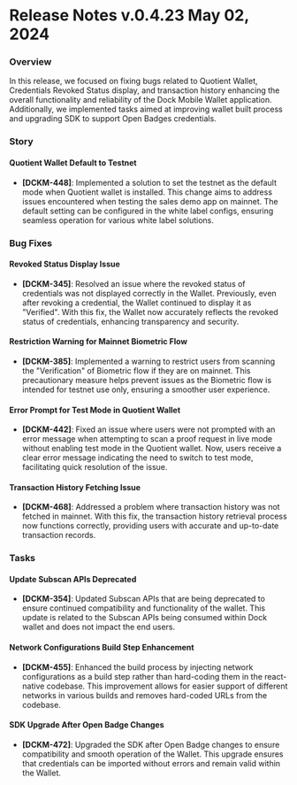 # Release Notes v.0.4.23 May 02, 2024

### **Overview**

In this release, we focused on fixing bugs related to Quotient Wallet, Credentials Revoked Status display, and transaction history enhancing the overall functionality and reliability of the Dock Mobile Wallet application. Additionally, we implemented tasks aimed at improving wallet built process and upgrading SDK to support Open Badges credentials.

### **Story**

#### **Quotient Wallet Default to Testnet**

* **\[DCKM-448]**: Implemented a solution to set the testnet as the default mode when Quotient wallet is installed. This change aims to address issues encountered when testing the sales demo app on mainnet. The default setting can be configured in the white label configs, ensuring seamless operation for various white label solutions.

### **Bug Fixes**

#### **Revoked Status Display Issue**

* **\[DCKM-345]**: Resolved an issue where the revoked status of credentials was not displayed correctly in the Wallet. Previously, even after revoking a credential, the Wallet continued to display it as "Verified". With this fix, the Wallet now accurately reflects the revoked status of credentials, enhancing transparency and security.

#### **Restriction Warning for Mainnet Biometric Flow**

* **\[DCKM-385]**: Implemented a warning to restrict users from scanning the "Verification" of Biometric flow if they are on mainnet. This precautionary measure helps prevent issues as the Biometric flow is intended for testnet use only, ensuring a smoother user experience.

#### **Error Prompt for Test Mode in Quotient Wallet**

* **\[DCKM-442]**: Fixed an issue where users were not prompted with an error message when attempting to scan a proof request in live mode without enabling test mode in the Quotient wallet. Now, users receive a clear error message indicating the need to switch to test mode, facilitating quick resolution of the issue.

#### **Transaction History Fetching Issue**

* **\[DCKM-468]**: Addressed a problem where transaction history was not fetched in mainnet. With this fix, the transaction history retrieval process now functions correctly, providing users with accurate and up-to-date transaction records.

### **Tasks**

#### **Update Subscan APIs Deprecated**

* **\[DCKM-354]**: Updated Subscan APIs that are being deprecated to ensure continued compatibility and functionality of the wallet. This update is related to the Subscan APIs being consumed within Dock  wallet and does not impact the end users.

#### **Network Configurations Build Step Enhancement**

* **\[DCKM-455]**: Enhanced the build process by injecting network configurations as a build step rather than hard-coding them in the react-native codebase. This improvement allows for easier support of different networks in various builds and removes hard-coded URLs from the codebase.

#### **SDK Upgrade After Open Badge Changes**

* **\[DCKM-472]**: Upgraded the SDK after Open Badge changes to ensure compatibility and smooth operation of the Wallet. This upgrade ensures that credentials can be imported without errors and remain valid within the Wallet.
